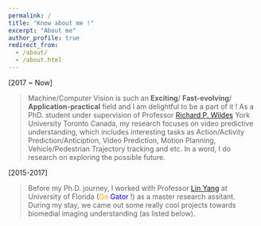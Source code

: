 ```yaml
---
permalink: /
title: "Know about me !"
excerpt: "About me"
author_profile: true
redirect_from: 
  - /about/
  - /about.html
---
```


[2017 ~ Now]
> Machine/Computer Vision is such an <b>Exciting</b>/ <b>Fast-evolving</b>/ <b>Application-practical</b> field and I am delightful to be a part of it ! As a PhD. student under supervision of Professor <a href="http://www.cse.yorku.ca/~wildes/">Richard P. Wildes</a> York University Toronto Canada, my research focuses on video predictive understanding, which includes interesting tasks as Action/Activity Prediction/Anticiption, Video Prediction, Motion Planning, Vehicle/Pedestrian Trajectory tracking and etc. In a word, I do research on exploring the possible future.

[2015-2017]
> Before my Ph.D. journey, I worked with Professor <a href='https://www.bme.ufl.edu/labs/yang/'> Lin Yang</a> at University of Florida (<font color='orange'>Go</font> <font color='blue'>Gator</font> !) as a master research assitant. During my stay, we came out some really cool projects towards biomedial imaging understanding (as listed below). 
